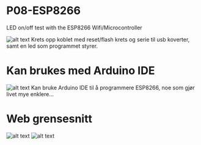 # P08-ESP8266
LED on/off test with the ESP8266 Wifi/Microcontroller

![alt text](https://raw.githubusercontent.com/h181192/P008-ESP8266/master/images/DSC_0353%20redigert.jpg)
Krets opp koblet med reset/flash krets og serie til usb koverter, samt en led som programmet styrer.

# Kan brukes med Arduino IDE
![alt text](https://raw.githubusercontent.com/h181192/P08-ESP8266/master/images/DSC_0349.JPG "ESP8266")
Kan bruke Arduino IDE til å programmere ESP8266, noe som gjør livet mye enklere...

# Web grensesnitt
![alt text](https://raw.githubusercontent.com/h181192/P008-ESP8266/master/images/turnon.PNG)
![alt text](https://github.com/h181192/P008-ESP8266/blob/master/images/turnoff.PNG)
